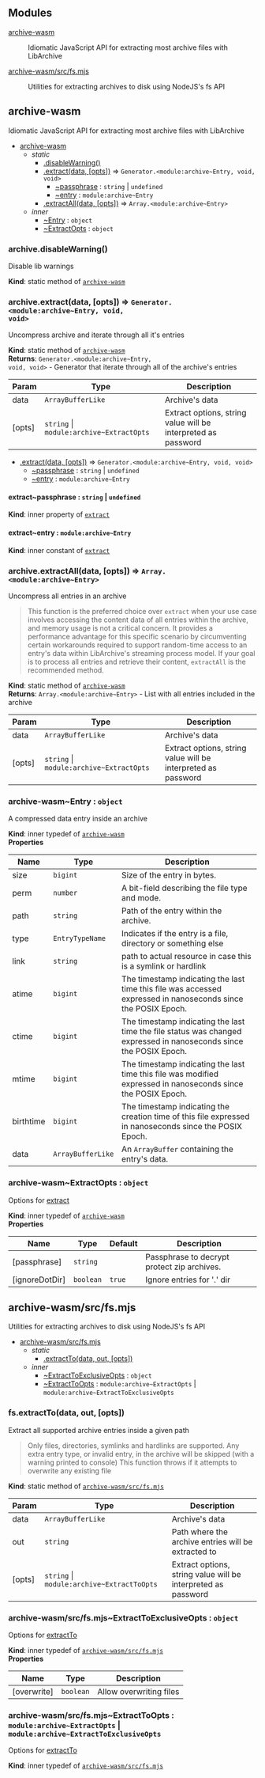 ## Modules

<dl>
<dt><a href="#module_archive-wasm">archive-wasm</a></dt>
<dd><p>Idiomatic JavaScript API for extracting most archive files with LibArchive</p>
</dd>
<dt><a href="#archive-wasm/src/fs.module_mjs">archive-wasm/src/fs.mjs</a></dt>
<dd><p>Utilities for extracting archives to disk using NodeJS&#39;s fs API</p>
</dd>
</dl>

<a name="module_archive-wasm"></a>

## archive-wasm
Idiomatic JavaScript API for extracting most archive files with LibArchive


* [archive-wasm](#module_archive-wasm)
    * _static_
        * [.disableWarning()](#module_archive-wasm.disableWarning)
        * [.extract(data, [opts])](#module_archive-wasm.extract) ⇒ <code>Generator.&lt;module:archive~Entry, void, void&gt;</code>
            * [~passphrase](#module_archive-wasm.extract..passphrase) : <code>string</code> \| <code>undefined</code>
            * [~entry](#module_archive-wasm.extract..entry) : <code>module:archive~Entry</code>
        * [.extractAll(data, [opts])](#module_archive-wasm.extractAll) ⇒ <code>Array.&lt;module:archive~Entry&gt;</code>
    * _inner_
        * [~Entry](#module_archive-wasm..Entry) : <code>object</code>
        * [~ExtractOpts](#module_archive-wasm..ExtractOpts) : <code>object</code>

<a name="module_archive-wasm.disableWarning"></a>

### archive.disableWarning()
Disable lib warnings

**Kind**: static method of [<code>archive-wasm</code>](#module_archive-wasm)  
<a name="module_archive-wasm.extract"></a>

### archive.extract(data, [opts]) ⇒ <code>Generator.&lt;module:archive~Entry, void, void&gt;</code>
Uncompress archive and iterate through all it's entries

**Kind**: static method of [<code>archive-wasm</code>](#module_archive-wasm)  
**Returns**: <code>Generator.&lt;module:archive~Entry, void, void&gt;</code> - Generator that iterate through all of the archive's entries  

| Param | Type | Description |
| --- | --- | --- |
| data | <code>ArrayBufferLike</code> | Archive's data |
| [opts] | <code>string</code> \| <code>module:archive~ExtractOpts</code> | Extract options, string value will be interpreted as password |


* [.extract(data, [opts])](#module_archive-wasm.extract) ⇒ <code>Generator.&lt;module:archive~Entry, void, void&gt;</code>
    * [~passphrase](#module_archive-wasm.extract..passphrase) : <code>string</code> \| <code>undefined</code>
    * [~entry](#module_archive-wasm.extract..entry) : <code>module:archive~Entry</code>

<a name="module_archive-wasm.extract..passphrase"></a>

#### extract~passphrase : <code>string</code> \| <code>undefined</code>
**Kind**: inner property of [<code>extract</code>](#module_archive-wasm.extract)  
<a name="module_archive-wasm.extract..entry"></a>

#### extract~entry : <code>module:archive~Entry</code>
**Kind**: inner constant of [<code>extract</code>](#module_archive-wasm.extract)  
<a name="module_archive-wasm.extractAll"></a>

### archive.extractAll(data, [opts]) ⇒ <code>Array.&lt;module:archive~Entry&gt;</code>
Uncompress all entries in an archive

> This function is the preferred choice over `extract` when your use case
  involves accessing the content data of all entries within the archive,
  and memory usage is not a critical concern. It provides a performance
  advantage for this specific scenario by circumventing certain workarounds
  required to support random-time access to an entry's data within
  LibArchive's streaming process model. If your goal is to process all
  entries and retrieve their content, `extractAll` is the recommended method.

**Kind**: static method of [<code>archive-wasm</code>](#module_archive-wasm)  
**Returns**: <code>Array.&lt;module:archive~Entry&gt;</code> - List with all entries included in the archive  

| Param | Type | Description |
| --- | --- | --- |
| data | <code>ArrayBufferLike</code> | Archive's data |
| [opts] | <code>string</code> \| <code>module:archive~ExtractOpts</code> | Extract options, string value will be interpreted as password |

<a name="module_archive-wasm..Entry"></a>

### archive-wasm~Entry : <code>object</code>
A compressed data entry inside an archive

**Kind**: inner typedef of [<code>archive-wasm</code>](#module_archive-wasm)  
**Properties**

| Name | Type | Description |
| --- | --- | --- |
| size | <code>bigint</code> | Size of the entry in bytes. |
| perm | <code>number</code> | A bit-field describing the file type and mode. |
| path | <code>string</code> | Path of the entry within the archive. |
| type | <code>EntryTypeName</code> | Indicates if the entry is a file, directory or something else |
| link | <code>string</code> | path to actual resource in case this is a symlink or hardlink |
| atime | <code>bigint</code> | The timestamp indicating the last time this file was accessed expressed in nanoseconds since the POSIX Epoch. |
| ctime | <code>bigint</code> | The timestamp indicating the last time the file status was changed expressed in nanoseconds since the POSIX Epoch. |
| mtime | <code>bigint</code> | The timestamp indicating the last time this file was modified expressed in nanoseconds since the POSIX Epoch. |
| birthtime | <code>bigint</code> | The timestamp indicating the creation time of this file expressed in nanoseconds since the POSIX Epoch. |
| data | <code>ArrayBufferLike</code> | An `ArrayBuffer` containing the entry's data. |

<a name="module_archive-wasm..ExtractOpts"></a>

### archive-wasm~ExtractOpts : <code>object</code>
Options for [extract](extract)

**Kind**: inner typedef of [<code>archive-wasm</code>](#module_archive-wasm)  
**Properties**

| Name | Type | Default | Description |
| --- | --- | --- | --- |
| [passphrase] | <code>string</code> |  | Passphrase to decrypt protect zip archives. |
| [ignoreDotDir] | <code>boolean</code> | <code>true</code> | Ignore entries for '.' dir |

<a name="archive-wasm/src/fs.module_mjs"></a>

## archive-wasm/src/fs.mjs
Utilities for extracting archives to disk using NodeJS's fs API


* [archive-wasm/src/fs.mjs](#archive-wasm/src/fs.module_mjs)
    * _static_
        * [.extractTo(data, out, [opts])](#archive-wasm/src/fs.module_mjs.extractTo)
    * _inner_
        * [~ExtractToExclusiveOpts](#archive-wasm/src/fs.module_mjs..ExtractToExclusiveOpts) : <code>object</code>
        * [~ExtractToOpts](#archive-wasm/src/fs.module_mjs..ExtractToOpts) : <code>module:archive~ExtractOpts</code> \| <code>module:archive~ExtractToExclusiveOpts</code>

<a name="archive-wasm/src/fs.module_mjs.extractTo"></a>

### fs.extractTo(data, out, [opts])
Extract all supported archive entries inside a given path

> Only files, directories, symlinks and hardlinks are supported.
  Any extra entry type, or invalid entry, in the archive will be skipped (with a warning printed to console)
  This function throws if it attempts to overwrite any existing file

**Kind**: static method of [<code>archive-wasm/src/fs.mjs</code>](#archive-wasm/src/fs.module_mjs)  

| Param | Type | Description |
| --- | --- | --- |
| data | <code>ArrayBufferLike</code> | Archive's data |
| out | <code>string</code> | Path where the archive entries will be extracted to |
| [opts] | <code>string</code> \| <code>module:archive~ExtractToOpts</code> | Extract options, string value will be interpreted as password |

<a name="archive-wasm/src/fs.module_mjs..ExtractToExclusiveOpts"></a>

### archive-wasm/src/fs.mjs~ExtractToExclusiveOpts : <code>object</code>
Options for [extractTo](extractTo)

**Kind**: inner typedef of [<code>archive-wasm/src/fs.mjs</code>](#archive-wasm/src/fs.module_mjs)  
**Properties**

| Name | Type | Description |
| --- | --- | --- |
| [overwrite] | <code>boolean</code> | Allow overwriting files |

<a name="archive-wasm/src/fs.module_mjs..ExtractToOpts"></a>

### archive-wasm/src/fs.mjs~ExtractToOpts : <code>module:archive~ExtractOpts</code> \| <code>module:archive~ExtractToExclusiveOpts</code>
Options for [extractTo](extractTo)

**Kind**: inner typedef of [<code>archive-wasm/src/fs.mjs</code>](#archive-wasm/src/fs.module_mjs)  
